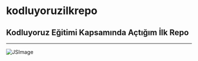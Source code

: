 # kodluyoruzilkrepo

## Kodluyoruz Eğitimi Kapsamında Açtığım İlk Repo

---

![JSImage](img/jsimg.png)
